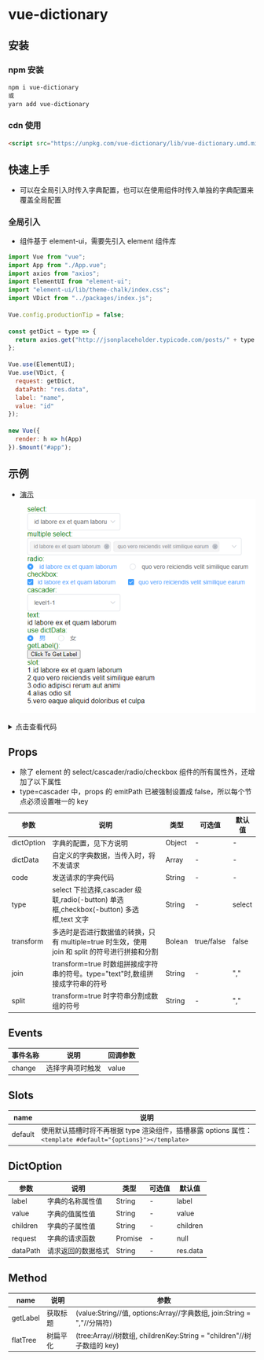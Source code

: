 # vue-dictionary

## 安装

### npm 安装

```sh
npm i vue-dictionary
或
yarn add vue-dictionary
```

### cdn 使用

```html
<script src="https://unpkg.com/vue-dictionary/lib/vue-dictionary.umd.min.js"></script>
```

## 快速上手

- 可以在全局引入时传入字典配置，也可以在使用组件时传入单独的字典配置来覆盖全局配置

### 全局引入

- 组件基于 element-ui，需要先引入 element 组件库

```js
import Vue from "vue";
import App from "./App.vue";
import axios from "axios";
import ElementUI from "element-ui";
import "element-ui/lib/theme-chalk/index.css";
import VDict from "../packages/index.js";

Vue.config.productionTip = false;

const getDict = type => {
  return axios.get("http://jsonplaceholder.typicode.com/posts/" + type + "/comments");
};

Vue.use(ElementUI);
Vue.use(VDict, {
  request: getDict,
  dataPath: "res.data",
  label: "name",
  value: "id"
});

new Vue({
  render: h => h(App)
}).$mount("#app");
```

## 示例

- [演示](https://soullyoko.github.io/vue-dictionary/)
  ![example](https://github.com/SoulLyoko/vue-dictionary/blob/master/example.png?raw=true)

<details>

  <summary>点击查看代码</summary>

```html
<template>
  <div id="app">
    <div>
      <div class="label">select:</div>
      <v-dict v-model="dictValue" type="select" code="1"></v-dict>
    </div>
    <div>
      <div class="label">multiple select:</div>
      <v-dict v-model="dictArr" type="select" code="1" multiple style="width:500px"></v-dict>
    </div>
    <div>
      <div class="label">radio:</div>
      <v-dict v-model="dictValue" type="radio" code="1"></v-dict>
    </div>
    <div>
      <div class="label">checkbox:</div>
      <v-dict v-model="dictArr" code="1" type="checkbox"></v-dict>
    </div>
    <div>
      <div class="label">cascader:</div>
      <v-dict
        v-model="cascaderValue"
        type="cascader"
        :props="{ checkStrictly: true }"
        :show-all-levels="false"
        :dictData="cascaderDict"
        :dictOption="{ label: 'label', value: 'value' }"
      ></v-dict>
    </div>
    <div>
      <div class="label">text:</div>
      <v-dict v-model="dictValue" code="1" type="text"></v-dict>
    </div>
    <div>
      <div class="label">use dictData:</div>
      <v-dict
        ref="sexdict"
        v-model="customValue"
        type="radio"
        :dictData="customDict"
        :dictOption="{ label: 'label', value: 'value' }"
      ></v-dict>
    </div>
    <div>
      <div class="label">getLabel():</div>
      <button @click="getLabel">{{ label }}</button>
    </div>
    <div>
      <div class="label">slot:</div>
      <v-dict code="1">
        <template #default="{options}">
          <div>
            <div v-for="item in options" :key="item.value">{{ item.value }}.{{ item.label }}</div>
          </div>
        </template>
      </v-dict>
    </div>
  </div>
</template>

<script>
  export default {
    name: "App",
    data() {
      return {
        dictValue: 1,
        dictArr: [1, 2],
        cascaderValue: "1-1",
        customValue: 1,
        customDict: [
          { label: "男", value: 1 },
          { label: "女", value: 0 }
        ],
        cascaderDict: [
          {
            label: "level1",
            value: "1",
            children: [
              { label: "level1-1", value: "1-1" },
              { label: "level1-2", value: "1-2" },
              { label: "level1-3", value: "1-3" }
            ]
          },
          {
            label: "level2",
            value: "2",
            children: [
              { label: "level2-1", value: "2-1" },
              { label: "level2-2", value: "2-2" },
              { label: "level2-3", value: "2-3" }
            ]
          }
        ],
        label: "Click To Get Label"
      };
    },
    methods: {
      getLabel() {
        this.label = this.$refs.sexdict.getLabel(1);
      }
    }
  };
</script>

<style>
  #app {
    width: 1200px;
    margin: 100px auto;
    font-family: Avenir, Helvetica, Arial, sans-serif;
    -webkit-font-smoothing: antialiased;
    -moz-osx-font-smoothing: grayscale;
  }
  .label {
    color: green;
  }
</style>
```

</details>

## Props

- 除了 element 的 select/cascader/radio/checkbox 组件的所有属性外，还增加了以下属性
- type=cascader 中，props 的 emitPath 已被强制设置成 false，所以每个节点必须设置唯一的 key

| 参数       | 说明                                                                                           | 类型   | 可选值     | 默认值 |
| ---------- | ---------------------------------------------------------------------------------------------- | ------ | ---------- | ------ |
| dictOption | 字典的配置，见下方说明                                                                         | Object | -          | -      |
| dictData   | 自定义的字典数据，当传入时，将不发请求                                                         | Array  | -          | -      |
| code       | 发送请求的字典代码                                                                             | String | -          | -      |
| type       | select 下拉选择,cascader 级联,radio(-button) 单选框,checkbox(-button) 多选框,text 文字         | String | -          | select |
| transform  | 多选时是否进行数据值的转换，只有 multiple=true 时生效，使用 join 和 split 的符号进行拼接和分割 | Bolean | true/false | false  |
| join       | transform=true 时数组拼接成字符串的符号。type="text"时,数组拼接成字符串的符号                  | String | -          | ","    |
| split      | transform=true 时字符串分割成数组的符号                                                        | String | -          | ","    |

## Events

| 事件名称 | 说明             | 回调参数 |
| -------- | ---------------- | -------- |
| change   | 选择字典项时触发 | value    |

## Slots

| name    | 说明                                                                                                        |
| ------- | ----------------------------------------------------------------------------------------------------------- |
| default | 使用默认插槽时将不再根据 type 渲染组件，插槽暴露 options 属性：`<template #default="{options}"></template>` |

## DictOption

| 参数     | 说明               | 类型    | 可选值 | 默认值   |
| -------- | ------------------ | ------- | ------ | -------- |
| label    | 字典的名称属性值   | String  | -      | label    |
| value    | 字典的值属性值     | String  | -      | value    |
| children | 字典的子属性值     | String  | -      | children |
| request  | 字典的请求函数     | Promise | -      | null     |
| dataPath | 请求返回的数据格式 | String  | -      | res.data |

## Method

| name     | 说明     | 参数                                                                   |
| -------- | -------- | ---------------------------------------------------------------------- |
| getLabel | 获取标题 | (value:String//值, options:Array//字典数组, join:String = ","//分隔符) |
| flatTree | 树扁平化 | (tree:Array//树数组, childrenKey:String = "children"//树子数组的 key)  |
